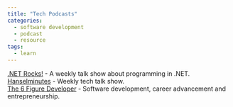 ```yaml
---
title: "Tech Podcasts"
categories:
  - software development
  - podcast
  - resource
tags:
  - learn
---
```

[.NET Rocks!](https://dotnetrocks.com/) - A weekly talk show about programming in .NET.  
[Hanselminutes](https://www.hanselminutes.com/) - Weekly tech talk show.  
[The 6 Figure Developer](https://6figuredev.com/) - Software development, career advancement and entrepreneurship.

